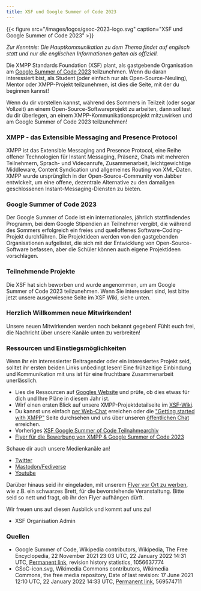 ```yaml
---
title: XSF und Google Summer of Code 2023
---
```


{{< figure src="/images/logos/gsoc-2023-logo.svg" caption="XSF und Google Summer of Code 2023" >}}

_Zur Kenntnis: Die Hauptkommunikation zu dem Thema findet auf englisch statt und nur die englischen Informationen gelten als offiziell._

Die XMPP Standards Foundation (XSF) plant, als gastgebende Organisation am [Google Summer of Code 2023](https://summerofcode.withgoogle.com/programs/2023) teilzunehmen.
Wenn du daran interessiert bist, als Student (oder einfach nur als Open-Source-Neuling), Mentor oder XMPP-Projekt teilzunehmen, ist dies die Seite, mit der du beginnen kannst!
 
Wenn du dir vorstellen kannst, während des Sommers in Teilzeit (oder sogar Vollzeit) an einem Open-Source-Softwareprojekt zu arbeiten, dann solltest du dir überlegen, an einem XMPP-Kommunikationsprojekt mitzuwirken und am Google Summer of Code 2023 teilzunehmen!

### XMPP - das Extensible Messaging and Presence Protocol

XMPP ist das Extensible Messaging and Presence Protocol, eine Reihe offener Technologien für Instant Messaging, Präsenz, Chats mit mehreren Teilnehmern, Sprach- und Videoanrufe, Zusammenarbeit, leichtgewichtige Middleware, Content Syndication und allgemeines Routing von XML-Daten. XMPP wurde ursprünglich in der Open-Source-Community von Jabber entwickelt, um eine offene, dezentrale Alternative zu den damaligen geschlossenen Instant-Messaging-Diensten zu bieten.

### Google Summer of Code 2023

Der Google Summer of Code ist ein internationales, jährlich stattfindendes Programm, bei dem Google Stipendien an Teilnehmer vergibt, die während des Sommers erfolgreich ein freies und quelloffenes Software-Coding-Projekt durchführen. Die Projektideen werden von den gastgebenden Organisationen aufgelistet, die sich mit der Entwicklung von Open-Source-Software befassen, aber die Schüler können auch eigene Projektideen vorschlagen. 

### Teilnehmende Projekte

Die XSF hat sich beworben und wurde angenommen, um am Google Summer of Code 2023 teilzunehmen. Wenn Sie interessiert sind, lest bitte jetzt unsere ausgewiesene Seite im XSF Wiki, siehe unten.

### Herzlich Willkommen neue Mitwirkenden!

Unsere neuen Mitwirkenden werden noch bekannt gegeben! Fühlt euch frei, die Nachricht über unsere Kanäle unten zu verbreiten!

### Ressourcen und Einstiegsmöglichkeiten

Wenn ihr ein interessierter Beitragender oder ein interesiertes Projekt seid, solltet ihr ersten beiden Links unbedingt lesen! Eine frühzeitige Einbindung und Kommunikation mit uns ist für eine fruchtbare Zusammenarbeit unerlässlich.

- Lies die Ressourcen auf [Googles Website](https://summerofcode.withgoogle.com/help) und prüfe, ob dies etwas für dich und Ihre Pläne in diesem Jahr ist.
- Wirf einen ersten Blick auf unsere XMPP-Projektdetailseite im [XSF-Wiki](https://wiki.xmpp.org/web/Google_Summer_of_Code_2023).
- Du kannst uns einfach [per Web-Chat](https://xmpp.org/chat#converse/room?jid=gsoc@muc.xmpp.org) erreichen oder die ["Getting started with XMPP"](https://xmpp.org/getting-started/) Seite durchsehen und uns über unseren [öffentlichen Chat](xmpp:gsoc@muc.xmpp.org?join) erreichen.
- Vorheriges [XSF Google Summer of Code Teilnahmearchiv](https://wiki.xmpp.org/web/GSoC#Overview)
- [Flyer für die Bewerbung von XMPP & Google Summer of Code 2023]()

Schaue dir auch unsere Medienkanäle an!

- [Twitter](https://twitter.com/xmpp)
- [Mastodon/Fediverse](https://fosstodon.org/@xmpp/)
- [Youtube](https://www.youtube.com/c/XMPPStandardsFoundation)

Darüber hinaus seid ihr eingeladen, mit unserem [Flyer vor Ort zu werben](/images/promo/Flyer_XMPP_GSoC2022_DE.pdf), wie z.B. ein schwarzes Brett, für die bevorstehende Veranstaltung. Bitte seid so nett und fragt, ob ihr den Flyer aufhängen dürft.

Wir freuen uns auf diesen Ausblick und kommt auf uns zu!
 - XSF Organisation Admin

### Quellen

- Google Summer of Code, Wikipedia contributors, Wikipedia, The Free Encyclopedia, 22 November 2021 23:03 UTC, 22 January 2022 14:31 UTC, [Permanent link](https://en.wikipedia.org/w/index.php?title=Google_Summer_of_Code&oldid=1056637774), revision history statistics, 1056637774
- GSoC-icon.svg, Wikimedia Commons contributors, Wikimedia Commons, the free media repository, Date of last revision: 17 June 2021 12:10 UTC, 22 January 2022 14:33 UTC, [Permanent link](https://commons.wikimedia.org/w/index.php?title=File:GSoC-icon.svg&oldid=569574711), 569574711
